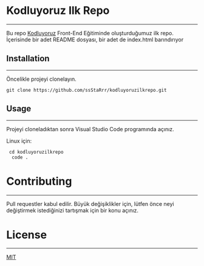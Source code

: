# Kodluyoruz Ilk Repo
-----
Bu repo [Kodluyoruz](https://kodluyoruz.org/) Front-End Eğitiminde oluşturduğumuz ilk repo. İçerisinde bir adet README dosyası, bir adet de index.html barındırıyor

## Installation
----
Öncelikle projeyi clonelayın.

` git clone https://github.com/ssStaRrr/kodluyoruzilkrepo.git `

## Usage
---
Projeyi cloneladıktan sonra Visual Studio Code programında açınız.

Linux için: 

```
 cd kodluyoruzilkrepo 
  code .       
```

# Contributing
----
Pull requestler kabul edilir. Büyük değişiklikler için, lütfen önce neyi değiştirmek istediğinizi tartışmak için bir konu açınız.

# License 
----
[MIT](https://opensource.org/licenses/MIT)


